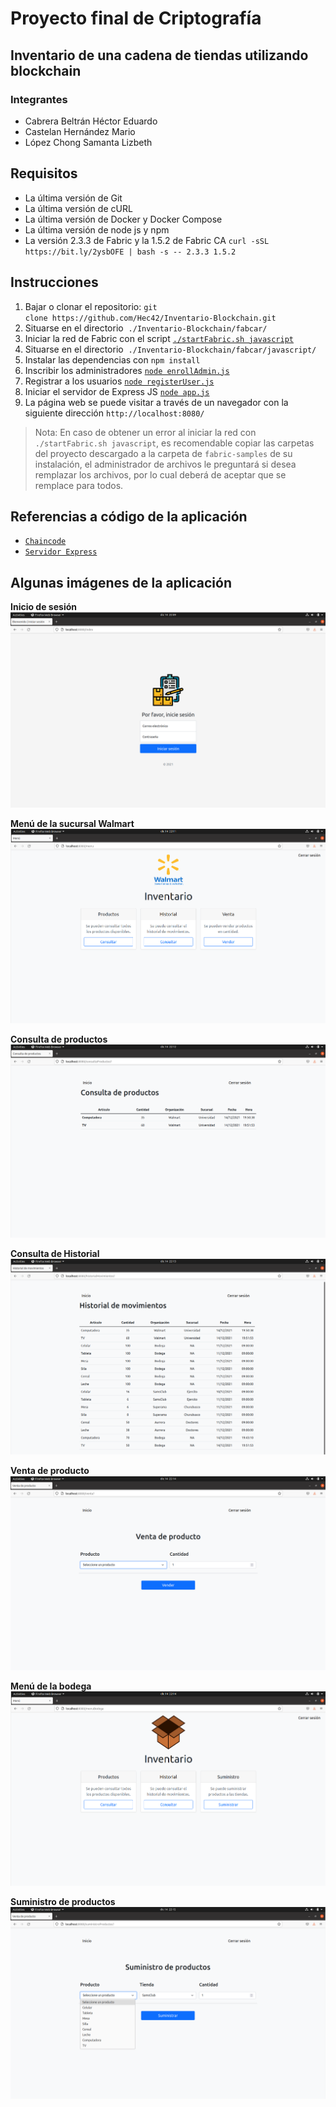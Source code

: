 # Proyecto final de Criptografía 

## Inventario de una cadena de tiendas utilizando blockchain
### Integrantes
- Cabrera Beltrán Héctor Eduardo
- Castelan Hernández Mario
- López Chong Samanta Lizbeth


## Requisitos
- La última versión de Git
- La última versión de cURL
- La última versión de Docker y Docker Compose
- La última versión de node js y npm
- La versión 2.3.3 de Fabric y la 1.5.2 de Fabric CA
`curl -sSL https://bit.ly/2ysbOFE | bash -s -- 2.3.3 1.5.2`

## Instrucciones
1. Bajar o clonar el repositorio: `git clone https://github.com/Hec42/Inventario-Blockchain.git`
2. Situarse en el directorio  `./Inventario-Blockchain/fabcar/`
3. Iniciar la red de Fabric con el script [`./startFabric.sh javascript`](./fabcar/startFabric.sh)
4. Situarse en el directorio  `./Inventario-Blockchain/fabcar/javascript/`
5. Instalar las dependencias con `npm install`
6. Inscribir los administradores [`node enrollAdmin.js`](./fabcar/javascript/enrollAdmin.js)
7. Registrar a los usuarios [`node registerUser.js`](./fabcar/javascript/registerUser.js)
8. Iniciar el servidor de Express JS [`node app.js`](./fabcar/javascript/app.js)
10. La página web se puede visitar a través de un navegador con la siguiente dirección `http://localhost:8080/`


>Nota:
En caso de obtener un error al iniciar la red con `./startFabric.sh javascript`, es recomendable copiar las carpetas del proyecto descargado a la carpeta de `fabric-samples` de su instalación, el administrador de archivos le preguntará si desea remplazar los archivos, por lo cual deberá de aceptar que se remplace para todos.

## Referencias a código de la aplicación
- [`Chaincode`](./chaincode/fabcar/javascript/lib/fabcar.js)
- [`Servidor Express`](./fabcar/javascript/app.js)

## Algunas imágenes de la aplicación

**Inicio de sesión**
![Inicio de sesión](./img/login.png)

**Menú de la sucursal Walmart**
![Menú de sucursal](./img/menuSucursal.png)

**Consulta de productos**
![Consulta de productos](./img/productos.png)

**Consulta de Historial**
![Consulta de Historial](./img/historial.png)

**Venta de producto**
![Venta de produto](./img/venta.png)

**Menú de la bodega**
![Menú de la bodega](./img/menuBodega.png)

**Suministro de productos**
![Suministro de productos](./img/suministro.png)
